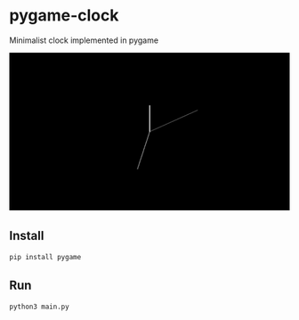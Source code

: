 # pygame-clock

Minimalist clock implemented in pygame

![clock screenshot](images/clock.png)

## Install

```bash
pip install pygame
```

## Run

```bash
python3 main.py
```

